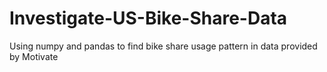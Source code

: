 # Investigate-US-Bike-Share-Data
Using numpy and pandas to find bike share usage pattern in data provided by Motivate


